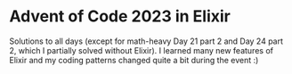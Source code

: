# Advent of Code 2023 in Elixir
Solutions to all days (except for math-heavy Day 21 part 2 and Day 24 part 2, which I partially solved without Elixir). I learned many new features of Elixir and my coding patterns changed quite a bit during the event :)
